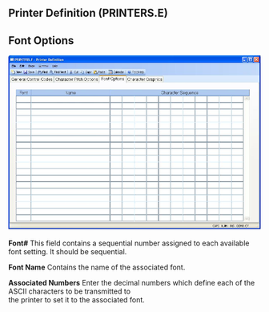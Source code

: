 ##  Printer Definition (PRINTERS.E)

<PageHeader />

##  Font Options

![](./PRINTERS-E-3.jpg)

**Font#** This field contains a sequential number assigned to each available
font setting. It should be sequential.  
  
**Font Name** Contains the name of the associated font.  
  
**Associated Numbers** Enter the decimal numbers which define each of the
ASCII characters to be transmitted to  
the printer to set it to the associated font.  
  
  
<badge text= "Version 8.10.57" vertical="middle" />

<PageFooter />